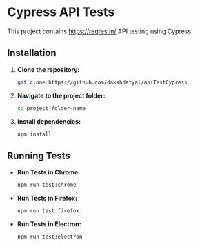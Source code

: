 # Cypress API Tests

This project contains https://reqres.in/ API testing using Cypress.

## Installation

1. **Clone the repository:**

    ```bash
    git clone https://github.com/dakshdatyal/apiTestCypress
    ```

2. **Navigate to the project folder:**

    ```bash
    cd project-folder-name
    ```

3. **Install dependencies:**

    ```bash
    npm install
    ```

## Running Tests

- **Run Tests in Chrome:**

    ```bash
    npm run test:chrome
    ```

- **Run Tests in Firefox:**

    ```bash
    npm run test:firefox
    ```

- **Run Tests in Electron:**

    ```bash
    npm run test:electron
    ```
